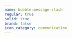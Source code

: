 ```yaml
---
name: bubble-message-slash
regular: true
solid: true
brand: false
icon_category: communication
---
```

